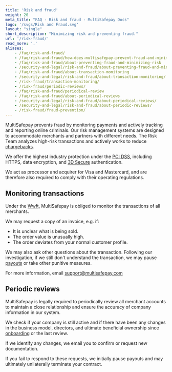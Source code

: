 ```yaml
---
title: 'Risk and fraud'
weight: 20
meta_title: "FAQ - Risk and fraud - MultiSafepay Docs"
logo: '/svgs/Risk and Fraud.svg'
layout: "single"
short_description: "Minimizing risk and preventing fraud."
url: '/risk-fraud/'
read_more: '.'
aliases: 
    - /faq/risk-and-fraud/
    - /faq/risk-and-fraud/how-does-multisafepay-prevent-fraud-and-minimize-risks
    - /faq/risk-and-fraud/about-preventing-fraud-and-minimizing-risk
    - /security-and-legal/risk-and-fraud/about-preventing-fraud-and-minimizing-risk/
    - /faq/risk-and-fraud/about-transaction-monitoring
    - /security-and-legal/risk-and-fraud/about-transaction-monitoring/
    - /risk-fraud/transaction-monitoring/
    - /risk-fraud/periodic-reviews/
    - /faq/risk-and-fraud/periodical-review
    - /faq/risk-and-fraud/about-periodical-reviews
    - /security-and-legal/risk-and-fraud/about-periodical-reviews/
    - /security-and-legal/risk-and-fraud/about-periodic-reviews/
    - /risk-fraud/fraud-prevention/
---
```


MultiSafepay prevents fraud by monitoring payments and actively tracking and reporting online criminals. Our risk management systems are designed to accommodate merchants and partners with different needs. The Risk Team analyzes high-risk transactions and actively works to reduce [chargebacks](/chargebacks/).

We offer the highest industry protection under the [PCI DSS](/payment-regulations/pci-dss/), including HTTPS, data encryption, and [3D Secure](/cards/3ds2/) authentication. 

We act as processor and acquirer for Visa and Mastercard, and are therefore also required to comply with their operating regulations.

## Monitoring transactions

Under the [Wwft](https://www.fiu-nederland.nl/en/legislation/general-legislation/wwft), MultiSafepay is obliged to monitor the transactions of all merchants. 

We may request a copy of an invoice, e.g. if:

- It is unclear what is being sold.
- The order value is unusually high.
- The order deviates from your normal customer profile.

We may also ask other questions about the transaction. Following our investigation, if we still don't understand the transaction, we may pause [payouts](/account/payouts/) or take other punitive measures.

For more information, email <support@multisafepay.com>

## Periodic reviews

MultiSafepay is legally required to periodically review all merchant accounts to maintain a close relationship and ensure the accuracy of company information in our system. 

We check if your company is still active and if there have been any changes in the business model, directors, and ultimate beneficial ownership since [onboarding](/account/onboarding-golive/) or the last review. 

If we identify any changes, we email you to confirm or request new documentation. 

If you fail to respond to these requests, we initially pause payouts and may ultimately unilaterally terminate your contract.